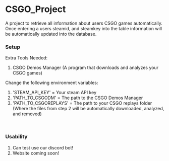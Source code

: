 # CSGO_Project
A project to retrieve all information about users CSGO games automatically. Once entering a users steamid, and steamkey into the table information will be automatically updated into the database.
<br>

### Setup
Extra Tools Needed:
1) CSGO Demos Manager (A program that downloads and analyzes your CSGO games)

Change the following environment variables:
1) 'STEAM_API_KEY' = Your steam API key
2) 'PATH_TO_CSGODM' = The path to the CSGO Demos Manager
3) 'PATH_TO_CSGOREPLAYS' = The path to your CSGO replays folder (Where the files from step 2 will be automatically downloaded, analyzed, and removed)
<br>

### Usability
1) Can test use our discord bot! 
2) Website coming soon!